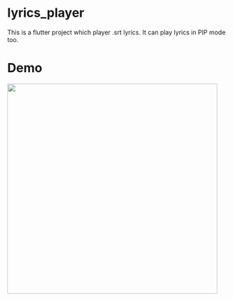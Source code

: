 # lyrics_player

This is a flutter project which player .srt lyrics. It can play lyrics in PIP mode too.

# Demo

<img src='https://im2.ezgif.com/tmp/ezgif-2-863a3cef60.gif' width=480 height='auto'/>
